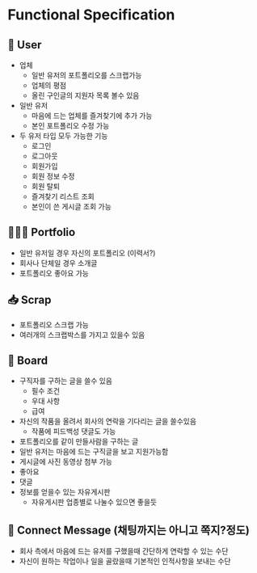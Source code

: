 # Functional Specification

## 👨 **User**

- 업체
  - 일반 유저의 포트폴리오를 스크랩가능
  - 업체의 평점
  - 올린 구인글의 지원자 목록 볼수 있음
- 일반 유저
  - 마음에 드는 업체를 즐겨찾기에 추가 가능
  - 본인 포트폴리오 수정 가능
- 두 유저 타입 모두 가능한 기능
  - 로그인
  - 로그아웃
  - 회원가입
  - 회원 정보 수정
  - 회원 탈퇴
  - 즐겨찾기 리스트 조회
  - 본인이 쓴 게시글 조회 가능

## 🧑🏻‍💻 **Portfolio**

- 일반 유저일 경우 자신의 포트폴리오 (이력서?)
- 회사나 단체일 경우 소개글
- 포트폴리오 좋아요 가능

## 📥 **Scrap**

- 포트폴리오 스크랩 가능
- 여러개의 스크랩박스를 가지고 있을수 있음

## 📑 **Board**

- 구직자를 구하는 글을 쓸수 있음
  - 필수 조건
  - 우대 사항
  - 급여
- 자신의 작품을 올려서 회사의 연락을 기다리는 글을 쓸수있음
  - 작품에 피드백성 댓글도 가능
- 포트폴리오를 같이 만들사람을 구하는 글
- 일반 유저는 마음에 드는 구직글을 보고 지원가능함
- 게시글에 사진 동영상 첨부 가능
- 좋아요
- 댓글
- 정보를 얻을수 있는 자유게시판
  - 자유게시판 업종별로 나눌수 있으면 좋을듯

## 💬 Connect Message (채팅까지는 아니고 쪽지?정도)

- 회사 측에서 마음에 드는 유저를 구했을때 간단하게 연락할 수 있는 수단
- 자신이 원하는 작업이나 일을 골랐을때 기본적인 인적사항을 보내는 수단